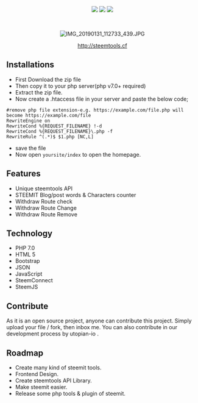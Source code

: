 <div align="center">
  
![](https://img.shields.io/github/release/nawab69/steemtools.svg?style=flat-square)
![](https://img.shields.io/github/license/nawab69/steemtools.svg?style=popout-square)
![](https://img.shields.io/github/last-commit/nawab69/steemtools.svg?style=flat-square)

<br>

![IMG_20190131_112733_439.JPG](https://cdn.steemitimages.com/DQma2i6rFu8fxe3HACssYAGn4gWxN6oiBwo5sxU64SoDkdQ/IMG_20190131_112733_439.JPG)

http://steemtools.cf

</div>

## Installations 

- First Download the zip file
- Then copy it to your php server(php v7.0+ required)
- Extract the zip file.
- Now create a .htaccess file in your server and paste the below code;

```
#remove php file extension-e.g. https://example.com/file.php will become https://example.com/file
RewriteEngine on 
RewriteCond %{REQUEST_FILENAME} !-d
RewriteCond %{REQUEST_FILENAME}\.php -f
RewriteRule ^(.*)$ $1.php [NC,L]
```
- save the file
- Now open ``yoursite/index`` to open the homepage.

## Features
- Unique steemtools API
- STEEMIT Blog/post words & Characters counter
- Withdraw Route check
- Withdraw Route Change
- Withdraw Route Remove

## Technology
- PHP 7.0 
- HTML 5
- Bootstrap
- JSON
- JavaScript
- SteemConnect
- SteemJS

## Contribute

As it is an open source project,  anyone can contribute this project. 
Simply upload your file / fork,  then inbox me. You can also contribute in our development process by utopian-io . 

## Roadmap

- Create many kind of steemit tools.
- Frontend Design.
- Create steemtools API Library.
- Make steemit easier.
- Release some php tools & plugin of steemit.
